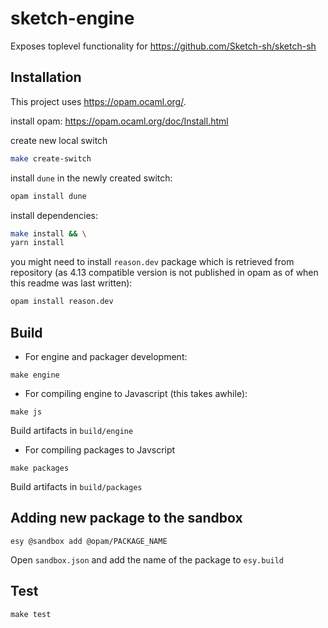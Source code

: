 # sketch-engine
Exposes toplevel functionality for https://github.com/Sketch-sh/sketch-sh

## Installation
This project uses https://opam.ocaml.org/.

install opam: https://opam.ocaml.org/doc/Install.html

create new local switch
```bash
make create-switch
```

install `dune` in the newly created switch:
```bash
opam install dune
```

install dependencies: 

```bash
make install && \
yarn install
```

you might need to install `reason.dev` package which is retrieved from repository (as 4.13 compatible version is not published in opam as of when this readme was last written):

```bash
opam install reason.dev
```

## Build

- For engine and packager development:

```
make engine
```

- For compiling engine to Javascript (this takes awhile):

```
make js
````

Build artifacts in `build/engine`

- For compiling packages to Javscript

```
make packages
```

Build artifacts in `build/packages`

## Adding new package to the sandbox

```
esy @sandbox add @opam/PACKAGE_NAME
```

Open `sandbox.json` and add the name of the package to `esy.build`

## Test

```
make test
```
